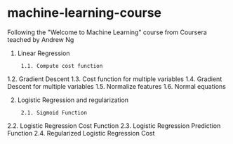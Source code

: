 # machine-learning-course
Following the "Welcome to Machine Learning" course from Coursera teached by Andrew Ng

1. Linear Regression






        1.1. Compute cost function 
  1.2. Gradient Descent 
  1.3. Cost function for multiple variables
  1.4. Gradient Descent for multiple variables
  1.5. Normalize features
  1.6. Normal equations
  
  
  
  
  
2. Logistic Regression and regularization






        2.1. Sigmoid Function
  2.2. Logistic Regression Cost Function
  2.3. Logistic Regression Prediction Function
  2.4. Regularized Logistic Regression Cost
